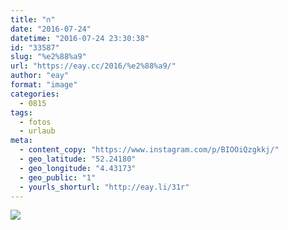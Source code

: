 ```yaml
---
title: "∩"
date: "2016-07-24"
datetime: "2016-07-24 23:30:38"
id: "33587"
slug: "%e2%88%a9"
url: "https://eay.cc/2016/%e2%88%a9/"
author: "eay"
format: "image"
categories:
  - 0815
tags:
  - fotos
  - urlaub
meta:
  - content_copy: "https://www.instagram.com/p/BIOOiQzgkkj/"
  - geo_latitude: "52.24180"
  - geo_longitude: "4.43173"
  - geo_public: "1"
  - yourls_shorturl: "http://eay.li/31r"
---
```


![](https://eay.cc/uploads/2016/noordwijk.jpg)
